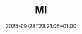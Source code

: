 ---
title: "MI"
description: "Mesterséges intelligencia: modellek, algoritmusok és alkalmazások."
draft: false
date: "2025-09-28T23:21:06+01:00"
url: "cimke/mi"
---